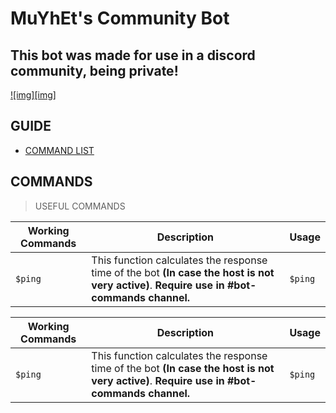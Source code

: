 # MuYhEt's Community Bot
## This bot was made for use in a discord community, being private!

[![img][img]](https://discord.gg/Tn9dbKT)

## GUIDE
- [COMMAND LIST](#commands)

## COMMANDS
> USEFUL COMMANDS

Working Commands | Description | Usage
-----------------|--------------|-------
`$ping` | This function calculates the response time of the bot **(In case the host is not very active)**. **Require use in #bot-commands channel.** | `$ping`


Working Commands | Description | Usage
-----------------|--------------|-------
`$ping` | This function calculates the response time of the bot **(In case the host is not very active)**. **Require use in #bot-commands channel.** | `$ping`

